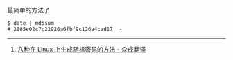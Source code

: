 最简单的方法了

```shell
$ date | md5sum
# 2085e02c7c22926a6fbf9c126a4cad17  -
```

---

1. [八种在 Linux 上生成随机密码的方法 - 众成翻译](https://www.zcfy.cc/article/8-ways-to-generate-random-password-in-linux)
